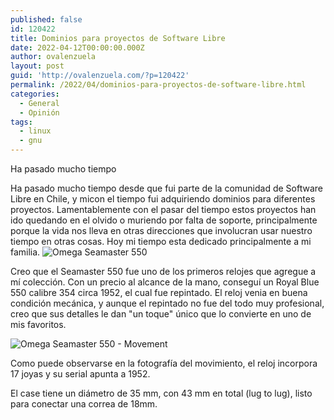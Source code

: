 ```yaml
---
published: false
id: 120422
title: Dominios para proyectos de Software Libre
date: 2022-04-12T00:00:00.000Z
author: ovalenzuela
layout: post
guid: 'http://ovalenzuela.com/?p=120422'
permalink: /2022/04/dominios-para-proyectos-de-software-libre.html
categories:
  - General
  - Opinión
tags:
  - linux
  - gnu
---
```


Ha pasado mucho tiempo

Ha pasado mucho tiempo desde que fui parte de la comunidad de Software Libre en Chile, y micon el tiempo fui adquiriendo dominios para diferentes proyectos. Lamentablemente con el pasar del tiempo estos proyectos han ido quedando en el olvido o muriendo por falta de soporte, principalmente porque la vida nos lleva en otras direcciones que involucran usar nuestro tiempo en otras cosas. Hoy mi tiempo esta dedicado principalmente a mi familia.
![Omega Seamaster 550](http://ovalenzuela.com/images/2020/2020-02-10-omega-seamaster-550.jpg)

Creo que el Seamaster 550 fue uno de los primeros relojes que agregue a mí colección. Con un precio al alcance de la mano, conseguí un Royal Blue 550 calibre 354 circa 1952, el cual fue repintado. El reloj venia en buena condición mecánica, y aunque el repintado no fue del todo muy profesional, creo que sus detalles le dan "un toque" único que lo convierte en uno de mis favoritos.

![Omega Seamaster 550  - Movement](http://ovalenzuela.com/images/2020/2020-02-10-omega-seamaster-550-2.jpg)

Como puede observarse en la fotografía del movimiento, el reloj incorpora 17 joyas y su serial apunta a 1952.

El case tiene un diámetro de 35 mm, con 43 mm en total (lug to lug), listo para conectar una correa de 18mm.
